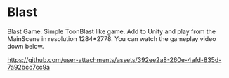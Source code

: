 # Blast
Blast Game. Simple ToonBlast like game.
Add to Unity and play from the MainScene in resolution 1284*2778.
You can watch the gameplay video down below.

https://github.com/user-attachments/assets/392ee2a8-260e-4afd-835d-7a92bcc7cc9a

